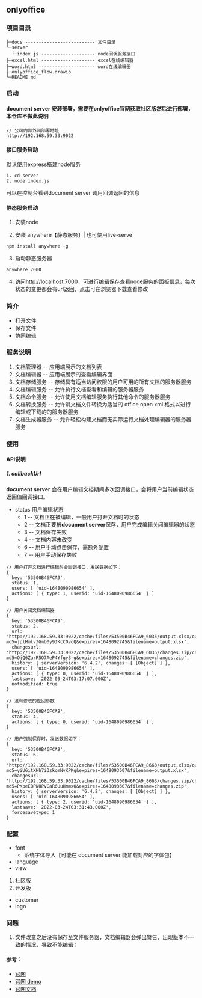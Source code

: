 ## onlyoffice

### 项目目录
```
├─docs -------------------------- 文件目录
└─server
  └─index.js -------------------- node回调服务接口 
├─excel.html -------------------- excel在线编辑器
├─word.html --------------------- word在线编辑器
├─onlyoffice_flow.drawio
└─README.md
```
### 启动

#### document server 安装部署，需要在onlyoffice官网获取社区版然后进行部署，本仓库不做此说明
```
// 公司内部外网部署地址
http://192.168.59.33:9022
```


#### 接口服务启动

默认使用express搭建node服务
```
1. cd server
2. node index.js
```
可以在控制台看到document server 调用回调返回的信息

#### 静态服务启动
1. 安装node

2. 安装 anywhere【静态服务】| 也可使用live-serve
```
npm install anywhere -g
```

3. 启动静态服务器
```
anywhere 7000
```
4. 访问[http://localhost:7000](http://localhost:7000)，可进行编辑保存查看node服务的面板信息，每次状态的变更都会有url返回，点击可在浏览器下载查看修改


### 简介

- 打开文件
- 保存文件
- 协同编辑

### 服务说明

1. 文档管理器 -- 应用端展示的文档列表
2. 文档编辑器 -- 应用端展示的查看编辑界面
3. 文档存储服务 -- 存储具有适当访问权限的用户可用的所有文档的服务器服务
4. 文档编辑服务 -- 允许执行文档查看和编辑的服务器服务
5. 文档命令服务 -- 允许使用文档编辑服务执行其他命令的服务器服务
6. 文档转换服务 -- 允许讲文档文件转换为适当的 office open xml 格式以进行编辑或下载的的服务器服务
7. 文档生成器服务 -- 允许轻松构建文档而无实际运行文档处理编辑器的服务器服务

### 使用

#### API说明

##### 1. callbackUrl

  **document server** 会在用户编辑文档期间多次回调接口，会将用户当前编辑状态返回值回调接口。

  - status 用户编辑状态
    - 1 -- 文档正在被编辑，一般用户打开文档时的状态
    - 2 -- 文档正要被**document server**保存，用户完成编辑关闭编辑器的状态
    - 3 -- 文档保存失败
    - 4 -- 文档内容未改变
    - 6 -- 用户手动点击保存，需额外配置
    - 7 -- 用户手动保存失败

```
// 用户打开文档进行编辑时会回调接口，发送数据如下：
{
  key: '53500B46FCA9',
  status: 1,
  users: [ 'uid-1648090986654' ],
  actions: [ { type: 1, userid: 'uid-1648090986654' } ]
}

```

```
// 用户关闭文档编辑器
{
  key: '53500B46FCA9',
  status: 2,
  url: 'http://192.168.59.33:9022/cache/files/53500B46FCA9_6035/output.xlsx/output.xlsx?md5=jplHmlv3Gmb0y9JKcCOvoQ&expires=1648092745&filename=output.xlsx',
  changesurl: 'http://192.168.59.33:9022/cache/files/53500B46FCA9_6035/changes.zip/changes.zip?md5=OjQ6ZarR5O7AeP4Yfgy3-g&expires=1648092745&filename=changes.zip',
  history: { serverVersion: '6.4.2', changes: [ [Object] ] },
  users: [ 'uid-1648090986654' ],
  actions: [ { type: 0, userid: 'uid-1648090986654' } ],
  lastsave: '2022-03-24T03:17:07.000Z',
  notmodified: true
}
```

```
// 没有修改的返回参数
{
  key: '53500B46FCA9',
  status: 4,
  actions: [ { type: 0, userid: 'uid-1648090986654' } ]
}
```

```
// 用户强制保存时，发送数据如下：
{
  key: '53500B46FCA9',
  status: 6,
  url: 'http://192.168.59.33:9022/cache/files/53500B46FCA9_8663/output.xlsx/output.xlsx?md5=yiU6itXHh7i3zkcmNvKPKg&expires=1648093607&filename=output.xlsx',
  changesurl: 'http://192.168.59.33:9022/cache/files/53500B46FCA9_8663/changes.zip/changes.zip?md5=PKpeEBPNUPVGaR6UuHmmxQ&expires=1648093607&filename=changes.zip',
  history: { serverVersion: '6.4.2', changes: [ [Object] ] },
  users: [ 'uid-1648090986654' ],
  actions: [ { type: 2, userid: 'uid-1648090986654' } ],
  lastsave: '2022-03-24T03:31:43.000Z',
  forcesavetype: 1
}
```

### 配置

- font
  - 系统字体导入【可能在 document server 能加载对应的字体包】
- language
- view

1. 社区版
2. 开发版

- customer
- logo

### 问题

1. 文件改变之后没有保存至文件服务器，文档编辑器会弹出警告，出现版本不一致的情况，导致不能编辑；


#### 参考：

- [官网](https://www.onlyoffice.com/zh/)
- [官网 demo](https://api.onlyoffice.com/editors/try?_ga=2.48702820.392434739.1647845247-635562668.1647845247)
- [官网文档](https://api.onlyoffice.com/editors/basic)
